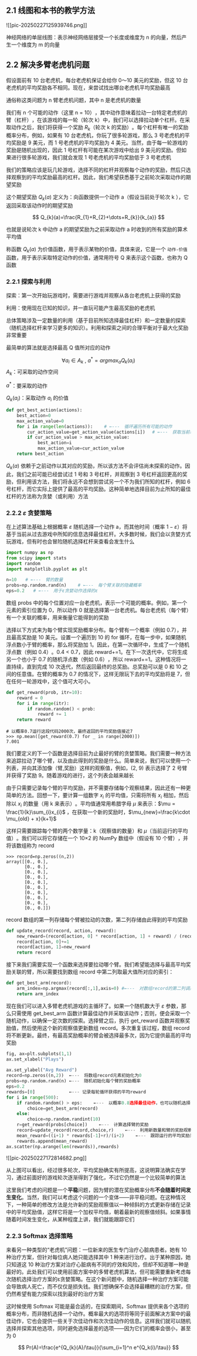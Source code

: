 ## 2.1 线图和本书的教学方法

![[pic-20250227125939746.png]]

神经网络的单层线图：表示神经网络层接受一个长度或维度为 n 的向量，然后产生一个维度为 m 的向量

## 2.2 解决多臂老虎机问题

假设面前有 10 台老虎机，每台老虎机保证会给你 0～10 美元的奖励，但这 10 台老虎机的平均奖励各不相同。现在，来尝试找出哪台老虎机平均奖励最高

通俗称这类问题为 n 臂老虎机问题，其中 n 是老虎机的数量

我们有 n 个可能的动作（这里 n = 10）​，其中动作意味着拉动一台特定老虎机的臂（杠杆）​，在该游戏的每一轮（轮次 k）中，我们可以选择拉动单个杠杆。在采取动作之后，我们将获得一个奖励 $R_{k}$（轮次 k 的奖励）​。每个杠杆有唯一的奖励概率分布，例如，如果有 10 台老虎机，你玩了很多轮游戏，那么 3 号老虎机的平均奖励是 9 美元，而 1 号老虎机的平均奖励为 4 美元。当然，由于每一轮游戏的奖励是随机出现的，因此 1 号杠杆有可能在某次游戏中给出 9 美元的奖励。但如果进行很多轮游戏，我们就会发现 1 号老虎机的平均奖励低于 3 号老虎机

我们的策略应该是玩几轮游戏，选择不同的杠杆并观察每个动作的奖励，然后只选择观察到的平均奖励最高的杠杆。因此，我们希望获悉基于之前轮次采取动作的期望奖励

这个期望奖励 $Q_{k}(a)$ 定义为：向函数提供一个动作 a（假设当前处于轮次 k ），它返回采取该动作时的期望奖励

$$
Q_{k}(a)=\frac{R_{1}+R_{2}+\dots+R_{k}}{k_{a}}
$$

也就是说轮次 k 中动作 a 的期望奖励为之前采取动作 a 时收到的所有奖励的算术平均值

称函数 $Q_{k}(a)$ 为价值函数，用于表示某物的价值，具体来说，它是一个 `动作-价值` 函数，用于表示采取特定动作的价值，通常用符号 Q 来表示这个函数，也称为 Q 函数

### 2.2.1 探索与利用

探索：第一次开始玩游戏时，需要进行游戏并观察从各台老虎机上获得的奖励

利用：使用现在已知的知识，并一直玩可能产生最高奖励的老虎机

总体策略涉及一定数量的利用（基于目前所知选择最佳杠杆）和一定数量的探索（随机选择杠杆来学习更多的知识）。利用和探索之间的合理平衡对于最大化奖励非常重要

最简单的算法就是选择最高 Q 值所对应的动作

$$
\forall a_{i} \in A_{k} \ ,\ a^* = argmax_{a}Q_{k}(a_{i})
$$
$A_{k}$：可采取的动作空间

$a^*$：要采取的动作

$Q_{k}(a_{i})$：采取动作 $a_{i}$ 的价值

```python
def get_best_action(actions):
    best_action=0
    max_action_value=0
    for i in range(len(actions)): 　　# ←---　循环遍历所有可能的动作
        cur_action_value=get_action_value(actions[i]) 　# ←---　获取当前动作的价值
        if cur_action_value > max_action_value:
            best_action=i
            max_action_value=cur_action_value
    return best_action
```

$Q_{k}(a)$ 依赖于之前动作以其对应的奖励，所以该方法不会评估尚未探索的动作。因此，我们之前可能已经尝试过 1 号和 3 号杠杆，并观察到 3 号杠杆返回更高的奖励，但利用该方法，我们将永远不会想到尝试另一个不为我们所知的杠杆，例如 6 号杠杆，而它实际上提供了最高的平均奖励。这种简单地选择目前为止所知的最佳杠杆的方法称为贪婪（或利用）方法

### 2.2.2 $\varepsilon$ 贪婪策略    
在上述算法基础上根据概率 $\varepsilon$ 随机选择一个动作 a，而其他时间（概率 $1-\varepsilon$）将基于当前从过去游戏中所知的信息选择最佳杠杆。大多数时候，我们会以贪婪方式玩游戏，但有时也会冒险随机选择杠杆来查看会发生什么

```python
import numpy as np
from scipy import stats
import random
import matplotlib.pyplot as plt
　
n=10　　# ←---　臂的数量
probs=np.random.rand(n) 　　# ←---　每个臂关联的隐藏概率
eps=0.2　　# ←---　用于ε贪婪动作选择的ε
```

数组 probs 中的每个位置对应一台老虎机，表示一个可能的概率。例如，第一个元素的索引位置为 0，所以动作 0 就是选择第一台老虎机。每台老虎机（每个臂）有一个关联的概率，用来衡量它能得到的奖励

选择以下方式来为每个臂实现奖励概率分布。每个臂有一个概率（例如 0.7），并且最高奖励是 10 美元。设置一个遍历到 10 的 for 循环，在每一步中，如果随机浮点数小于臂的概率，那么将奖励加 1。因此，在第一次循环中，生成了一个随机浮点数（例如 0.4）​。0.4 < 0.7，因此 reward+=1。在下一次迭代中，它将生成另一个也小于 0.7 的随机浮点数（例如 0.6）​，所以 reward+=1。这种情况将一直持续，直到完成 10 次迭代，然后返回最终的总奖励。总奖励可以是 0 和 10 之间的任意值。在臂的概率为 0.7 的情况下，这样无限玩下去的平均奖励将是 7，但在任何一轮游戏中，这个值可大可小。

```python
def get_reward(prob, itr=10):
	reward = 0
	for i in range(itr):
		if random.random() < prob:
			reward += 1
	return reward
```

```stylus
# 以概率0.7运行这段代码2000次，最终返回的平均奖励值接近7
>>> np.mean([get_reward(0.7) for _ in range(2000)])
7.001
```

我们要定义的下一个函数是选择目前为止最好的臂的贪婪策略。我们需要一种方法来追踪拉动了哪个臂，以及由此得到的奖励是什么。简单来说，我们可以使用一个列表，并向其添加像（臂,奖励）这样的观察值，例如，(2, 9) 表示选择了 2 号臂并获得了奖励 9。随着游戏的进行，这个列表会越来越长

由于只需要记录每个臂的平均奖励，并不需要存储每个观察结果，因此还有一种更简单的方法。回想一下，要计算一组数字 $x_{i}$ 的平均值，只需将所有 $x_{i}$ 相加，然后除以 $x_{i}$ 的数量（用 k 来表示）​。平均值通常用希腊字母 $\mu$ 来表示：$\mu = \frac{1}{k}\sum_{i}x_{i}$ ，在获取一个新的奖励时，$\mu_{new}=\frac{k\cdot \mu_{old} + x}{k+1}$

这样只需要跟踪每个臂的两个数学量：k（观察值的数量）和 $\mu$（当前运行的平均值）​。我们可以将它存储在一个 10×2 的 NumPy 数组中（假设有 10 个臂）​，并将该数组称为 record

```stylus
>>> record=np.zeros((n,2))
array([[0., 0.],
       [0., 0.],
       [0., 0.],
       [0., 0.],
       [0., 0.],
       [0., 0.],
       [0., 0.],
       [0., 0.],
       [0., 0.],
       [0., 0.]])
```

record 数组的第一列存储每个臂被拉动的次数，第二列存储由此得到的平均奖励

```python
def update_record(record, action, reward):
	new_reward=(record[action, 0] * record[action, 1] + reward) / (record[action, 0] + 1)
	record[action, 0]+=1
	record[action, 1]=new_reward
	return record
```

接下来我们需要实现一个函数来选择要拉动哪个臂。我们希望能选择与最高平均奖励关联的臂，所以需要找到数组 record 中第二列取最大值所对应的索引：

```python
def get_best_arm(record):
    arm_index=np.argmax(record[:,1],axis=0) #←---　对数组record的第二列调用NumPy的argmax函数
    return arm_index
```

现在我们可以进入多臂老虎机游戏的主循环了。如果一个随机数大于 $\varepsilon$ 参数，那么只需使用 get_best_arm 函数计算最佳动作并采取该动作；否则，便会采取一个随机动作，以确保一定次数的探索。选择臂之后，执行 get_reward 函数并观察奖励值，然后使用这个新的观察值更新数组 record。多次重复该过程，数组 record 将不断更新。最终，有最高奖励概率的臂会被选择最多次，因为它提供最高的平均奖励

```python
fig, ax=plt.subplots(1,1)
ax.set_xlabel("Plays")
　
ax.set_ylabel("Avg Reward")
record=np.zeros((n,2))	←---　将数组record元素初始化为0
probs=np.random.rand(n)	←---　随机初始化每个臂的奖励概率
eps=0.2
rewards=[0]				←--- 记录每轮循环获得的平均reward 　　
for i in range(500):
    if random.random() > eps: 　　←---　以概率0.8选择最佳动作，也可以随机选择
        choice=get_best_arm(record)
    else:
        choice=np.random.randint(10)
    r=get_reward(probs[choice]) 　　←---　计算选择臂的奖励
    record=update_record(record,choice,r) 　　←---　利用新数量和臂的奖励观察值更新数组record
    mean_reward=((i+1) * rewards[-1]+r)/(i+2) 　　←---　跟踪运行的平均奖励来评估整体表现
    rewards.append(mean_reward)
ax.scatter(np.arange(len(rewards)),rewards)
```

![[pic-20250227172814682.png]]

从上图可以看出，经过很多轮次，平均奖励确实有所提高，这说明算法确实在学习，通过前面好的游戏轮次逐渐得到了强化，不过它仍然是一个比较简单的算法

这里我们考虑的问题是一个**平稳**问题，因为臂的潜在奖励概率分布**不会随着时间发生变化**。当然，我们可以考虑这个问题的一个变体——非平稳问题。在这种情况下，一种简单的修改方法是允许新的奖励观察值以一种倾斜的方式更新存储在记录中的平均奖励值，这样它将是一个加权平均值，朝着最新的观察值倾斜。如果事情随着时间发生变化，从某种程度上讲，我们就能跟踪它们

### 2.2.3 Softmax 选择策略

来看另一种类型的“老虎机”问题：一位新来的医生专门治疗心脏病患者。她有 10 种治疗方案，但针对每位病人她只能选择其中 1 种来进行治疗。出于某种原因，她只知道这 10 种治疗方案对治疗心脏病有不同的疗效和风险，但却不知道哪一种是最好的。此处我们可以使用前面方案中的多臂老虎机算法，但可能需要重新考虑每次随机选择治疗方案的ε贪婪策略。在这个新问题中，随机选择一种治疗方案可能会导致病人死亡，而不仅仅是损失钱。我们想确保不会选择最糟糕的治疗方案，但仍然希望有能力探索以找到最好的治疗方案   

这时候使用 Softmax 可能是最合适的，在探索期间，Softmax 提供来各个选项的概率分布，而非随机选择一个动作。概率最大的选项将等同于前面解决方案中的最佳动作，它也会提供一些关于次佳动作和次次佳动作的信息。这样我们就可以随机选择并探索其他选项，同时避免选择最差的选项——因为它们的概率会很小，甚至为 0

$$
Pr(A)=\frac{e^{Q_{k}(A)/\tau}}{\sum_{i=1}^n e^{Q_k(i)/\tau}}
$$


